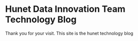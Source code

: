 # Hunet Data Innovation Team Technology Blog

Thank you for your visit.
This site is the hunet technology blog
